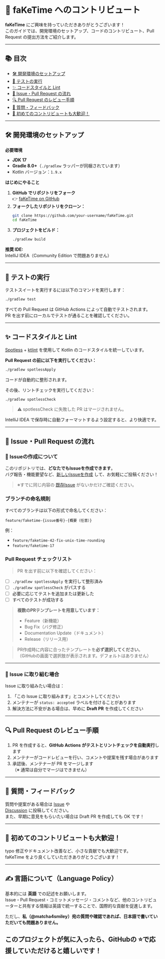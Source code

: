 # 🚀 faKeTime へのコントリビュート

**faKeTime** にご興味を持っていただきありがとうございます！  
このガイドでは、開発環境のセットアップ、コードのコントリビュート、Pull Request の提出方法をご紹介します。

---

## 📚 目次

- [🛠️ 開発環境のセットアップ](#-開発環境のセットアップ)
- [🧪 テストの実行](#-テストの実行)
- [✨ コードスタイルと Lint](#-コードスタイルと-lint)
- [🌱 Issue・Pull Request の流れ](#-issuepull-request-の流れ)
- [🔍 Pull Request のレビュー手順](#-pull-request-のレビュー手順)
- [💬 質問・フィードバック](#-質問フィードバック)
- [🎉 初めてのコントリビュートも大歓迎！](#-初めてのコントリビュートも大歓迎)

---

## 🛠️ 開発環境のセットアップ

**必要環境**
- **JDK 17**
- **Gradle 8.0+**（`./gradlew` ラッパーが同梱されています）
- Kotlin バージョン：`1.9.x`

**はじめにやること**
1. **GitHub でリポジトリをフォーク**  
   👉 [faKeTime on GitHub](https://github.com/matcha4smiley/faKeTime)
2. **フォークしたリポジトリをクローン：**
   ```bash
   git clone https://github.com/your-username/faKeTime.git
   cd faKeTime
   ```
3. **プロジェクトをビルド：**
   ```bash
   ./gradlew build
   ```

**推奨 IDE:**  
IntelliJ IDEA（Community Edition で問題ありません）

---

## 🧪 テストの実行

テストスイートを実行するには以下のコマンドを実行します：
```bash
./gradlew test
```
すべての Pull Request は GitHub Actions によって自動でテストされます。  
PR を出す前にローカルでテストが通ることを確認してください。

---

## ✨ コードスタイルと Lint

[Spotless](https://github.com/diffplug/spotless) + [ktlint](https://github.com/pinterest/ktlint) を使用して Kotlin のコードスタイルを統一しています。

**Pull Request の前に以下を実行してください：**
```bash
./gradlew spotlessApply
```
コードが自動的に整形されます。

その後、リントチェックを実行してください：
```bash
./gradlew spotlessCheck
```

> ⚠️ spotlessCheck に失敗した PR はマージされません。

IntelliJ IDEA で保存時に自動フォーマットするよう設定すると、より快適です。

---

## 🌱 Issue・Pull Request の流れ

### 📝 Issueの作成について

このリポジトリでは、**どなたでもIssueを作成できます**。  
バグ報告・機能要望など、[新しいIssueを作成](https://github.com/matcha4smiley/faKeTime/issues/new) して、お気軽にご投稿ください！

> ※すでに同じ内容の [既存Issue](https://github.com/matcha4smiley/faKeTime/issues) がないかだけご確認ください。

### ブランチの命名規則

すべてのブランチは以下の形式で命名してください：
```
feature/faketime-{issue番号}-{概要（任意）}
```
例：
- `feature/faketime-42-fix-unix-time-rounding`
- `feature/faketime-17`

### Pull Request チェックリスト

> PR を出す前に以下を確認してください：

- [ ] `./gradlew spotlessApply` を実行して整形済み
- [ ] `./gradlew spotlessCheck` がパスする
- [ ] 必要に応じてテストを追加または更新した
- [ ] すべてのテストが成功する

> **複数のPRテンプレートを用意しています：**
> - Feature（新機能）
> - Bug Fix（バグ修正）
> - Documentation Update（ドキュメント）
> - Release（リリース用）  

> PR作成時に内容に合ったテンプレートを**必ず選択してください**。
>（GitHubの画面で選択肢が表示されます。デフォルトはありません）

---

### 📌 Issue に取り組む場合

Issue に取り組みたい場合は：

1. 「この Issue に取り組みます」とコメントしてください
2. メンテナーが `status: accepted` ラベルを付けることがあります
3. 解決方法に不安がある場合は、早めに **Draft PR** を作成してください

---

## 🔍 Pull Request のレビュー手順

1. PR を作成すると、**GitHub Actions がテストとリントチェックを自動実行**します
2. メンテナーがコードレビューを行い、コメントや提案を残す場合があります
3. 承認後、メンテナーが PR をマージします  
   （※ 通常は自分でマージはできません）

---

## 💬 質問・フィードバック

質問や提案がある場合は [Issue](https://github.com/matcha4smiley/faKeTime/issues) や  
[Discussion](https://github.com/matcha4smiley/faKeTime/discussions) に投稿してください。  
また、早期に意見をもらいたい場合は Draft PR を作成しても OK です！

---

## 🎉 初めてのコントリビュートも大歓迎！

typo 修正やドキュメント改善など、小さな貢献でも大歓迎です。  
faKeTime をより良くしていただきありがとうございます！

---

## ✍️ 言語について（Language Policy）

基本的には **英語** での記述をお願いします。  
Issue・Pull Request・コミットメッセージ・コメントなど、他のコントリビューターと共有する情報は英語で統一することで、国際的な貢献を促進します。

ただし、**私（@matcha4smiley）宛の質問や確認であれば、日本語で書いていただいても問題ありません。**

このプロジェクトが気に入ったら、GitHubの ⭐️で応援していただけると嬉しいです！
---